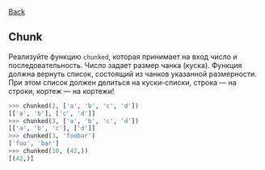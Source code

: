 [Back](../README.md)

## Chunk

Реализуйте функцию `chunked`, которая принимает на вход число
и последовательность. Число задает размер чанка (куска). Функция должна вернуть
список, состоящий из чанков указанной размерности. При этом список должен
делиться на куски-списки, строка — на строки, кортеж — на кортежи!

```python
>>> chunked(2, ['a', 'b', 'c', 'd'])
[['a', 'b'], ['c', 'd']]
>>> chunked(3, ['a', 'b', 'c', 'd'])
[['a', 'b', 'c'], ['d']]
>>> chunked(3, 'foobar')
['foo', 'bar']
>>> chunked(10, (42,))
[(42,)]
```
